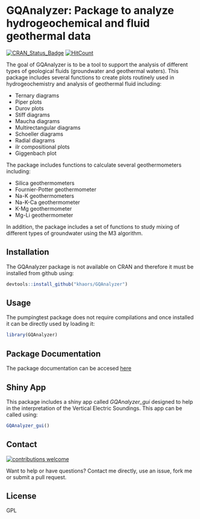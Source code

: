 # __GQAnalyzer__: Package to analyze hydrogeochemical and fluid geothermal data
[![CRAN_Status_Badge](http://www.r-pkg.org/badges/version/rves)](https://cran.r-project.org/package=GQAnalyzer)
[![HitCount](http://hits.dwyl.io/khaors/rves.svg)](http://hits.dwyl.io/khaors/GQAnalyzer)

The goal of GQAnalyzer is to be a tool to support the analysis of different types of geological fluids (groundwater and geothermal waters).
This package includes several functions to create plots routinely used in hydrogeochemistry and analysis of geothermal fluid including:

- Ternary diagrams
- Piper plots
- Durov plots
- Stiff diagrams
- Maucha diagrams
- Multirectangular diagrams
- Schoeller diagrams
- Radial diagrams
- ilr compositional plots
- Giggenbach plot

The package includes functions to calculate several geothermometers including:

- Silica geothermometers
- Fournier-Potter geothermometer
- Na-K geothermometers
- Na-K-Ca geothermometer
- K-Mg geothermometer
- Mg-Li geothermometer

In addition, the package includes a set of functions to study mixing of different types of groundwater using the M3 algorithm.

## Installation 

The GQAnalyzer package is not available on CRAN and therefore it must be installed from github using:

```r
devtools::install_github("khaors/GQAnalyzer")
```

## Usage

The pumpingtest package does not require compilations and once installed it can be directly used by loading it: 

```r
library(GQAnalyzer)
```

## Package Documentation

The package documentation can be accesed [here](https://khaors.github.io/pumpingtest/) 

## Shiny App

This package includes a shiny app called _GQAnalyzer\_gui_ designed to help in the interpretation of the Vertical Electric Soundings. This app can be called using:

```r
GQAnalyzer_gui()
```

## Contact
 [![contributions welcome](https://img.shields.io/badge/contributions-welcome-brightgreen.svg?style=flat)](https://github.com/khaors/GQAnalyzer/issues)

Want to help or have questions? Contact me directly, use an issue, fork me or submit a pull request.

## License

GPL
